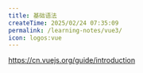 ```yaml
---
title: 基础语法
createTime: 2025/02/24 07:35:09
permalink: /learning-notes/vue3/
icon: logos:vue
---
```

https://cn.vuejs.org/guide/introduction
